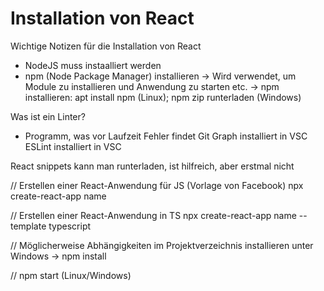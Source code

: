 # Installation von React

Wichtige Notizen für die Installation von React

- NodeJS muss instaalliert werden
- npm (Node Package Manager) installieren
    -> Wird verwendet, um Module zu installieren und Anwendung zu starten etc.
    -> npm installieren: apt install npm (Linux); npm zip runterladen (Windows)
    

Was ist ein Linter?
- Programm, was vor Laufzeit Fehler findet
Git Graph installiert in VSC
ESLint installiert in VSC

React snippets kann man runterladen, ist hilfreich, aber erstmal nicht



// Erstellen einer React-Anwendung für JS (Vorlage von Facebook)
npx create-react-app name

// Erstellen einer React-Anwendung in TS
npx create-react-app name --template typescript

// Möglicherweise Abhängigkeiten im Projektverzeichnis installieren unter Windows -> npm install

// npm start (Linux/Windows)
